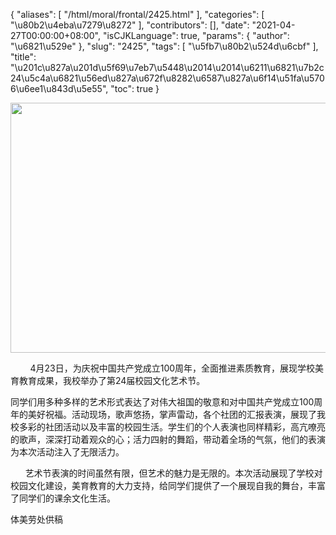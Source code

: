 {
    "aliases": [
        "/html/moral/frontal/2425.html"
    ],
    "categories": [
        "\u80b2\u4eba\u7279\u8272"
    ],
    "contributors": [],
    "date": "2021-04-27T00:00:00+08:00",
    "isCJKLanguage": true,
    "params": {
        "author": "\u6821\u529e"
    },
    "slug": "2425",
    "tags": [
        "\u5fb7\u80b2\u524d\u6cbf"
    ],
    "title": "\u201c\u827a\u201d\u5f69\u7eb7\u5448\u2014\u2014\u6211\u6821\u7b2c24\u5c4a\u6821\u56ed\u827a\u672f\u8282\u6587\u827a\u6f14\u51fa\u5706\u6ee1\u843d\u5e55",
    "toc": true
}


<img
    src="https://cdn.tfls.online/mirror/full/8ba3d275208d9d76e263af33ad6f0bc7f0f0b988.jpg"
    style="display:block;margin-left:auto;margin-right:auto;"
    decoding="async"
    fetchpriority="auto"
    loading="lazy"
    height="400"
    width="600"
/>




  





  





         4月23日，为庆祝中国共产党成立100周年，全面推进素质教育，展现学校美育教育成果，我校举办了第24届校园文化艺术节。




同学们用多种多样的艺术形式表达了对伟大祖国的敬意和对中国共产党成立100周年的美好祝福。活动现场，歌声悠扬，掌声雷动，各个社团的汇报表演，展现了我校多彩的社团活动以及丰富的校园生活。学生们的个人表演也同样精彩，高亢嘹亮的歌声，深深打动着观众的心；活力四射的舞蹈，带动着全场的气氛，他们的表演为本次活动注入了无限活力。




      艺术节表演的时间虽然有限，但艺术的魅力是无限的。本次活动展现了学校对校园文化建设，美育教育的大力支持，给同学们提供了一个展现自我的舞台，丰富了同学们的课余文化生活。





体美劳处供稿



  



